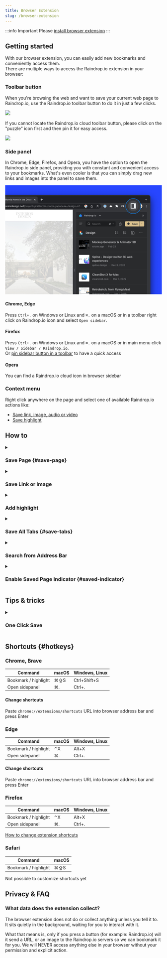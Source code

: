 ```yaml
---
title: Browser Extension
slug: /browser-extension
---
```


:::info Important
Please [install browser extension](../../getting-started/install-extension/index.md)
:::


## Getting started
With our browser extension, you can easily add new bookmarks and conveniently access them.   
There are multiple ways to access the Raindrop.io extension in your browser:

### Toolbar button
When you're browsing the web and want to save your current web page to Raindrop.io, use the Raindrop.io toolbar button to do it in just a few clicks.

<p><img src={require('./intro.jpg').default} style={{width:'auto',maxHeight:300,display:'inline'}} /></p>

If you cannot locate the Raindrop.io cloud toolbar button, please click on the "puzzle" icon first and then pin it for easy access.

<p><img src={require('./pintoolbar.jpg').default} style={{width:'auto', maxHeight:350,display:'inline'}} /></p>

### Side panel
In Chrome, Edge, Firefox, and Opera, you have the option to open the Raindrop.io side panel, providing you with constant and convenient access to your bookmarks.
What's even cooler is that you can simply drag new links and images into the panel to save them.

![](sidebar.jpg)

#### Chrome, Edge
Press `Ctrl+.` on Windows or Linux and `⌘.` on a macOS or in a toolbar right click on Raindrop.io icon and select `Open sidebar`.

#### Firefox
Press `Ctrl+.` on Windows or Linux and `⌘.` on a macOS or in main menu click `View / Sidebar / Raindrop.io`.   
Or <a href="https://support.mozilla.org/kb/use-firefox-sidebar-access-bookmarks-history-synced" target="_blank">pin sidebar button in a toolbar</a> to have a quick access

#### Opera
You can find a Raindrop.io cloud icon in browser sidebar

### Context menu
Right click anywhere on the page and select one of available Raindrop.io actions like:
- [Save link, image, audio or video](#save-page)
- [Save highlight](../highlights/index.md)

## How to

<!------------------------------>
<details><summary>

### Save Page {#save-page}

</summary>

1. Browse to a website or video you would like to save to Raindrop.io 
2. Click the Raindrop.io extension button or press a [keyboard shortcut](#hotkeys)
3. Click the `Save` button to send the content to the `Unsorted` or chosen collection

</details>


<!------------------------------>
<details><summary>

### Save Link or Image

</summary>

1. Right-click on a link or image
2. Select `Save link` or `Save image`

</details>



<!------------------------------>
<details><summary>

### Add highlight

</summary>

[Learn more](../highlights/index.md#add-extension)

</details>


<!------------------------------>
<details><summary>

### Save All Tabs {#save-tabs}

</summary>

When you have many tabs open, saving them one at a time is a bit tedious. Instead you can save them at once.
<p><img src={require('./tabs.jpg').default} style={{maxHeight:496}} /></p>

**How to use?**
- If you have `Clipper` appearance just click `Tabs…` in bottom left corner of a window.
- If you have `Mini App` appearance just mouse over `Save` and select `Save tabs…`.

By default saved tabs will have a tag with a date. That way you can find them easily later.

</details>


<!------------------------------>
<details><summary>

### Search from Address Bar

</summary>

You can search your bookmarks right from browser address bar by typing special keyword before your query.

![](./omnibox.png)

Just type ``rd`` and then your search query. For example `rd design`.

:::tip
Feel free to use [advanced search operators](../search/index.md#operators) to find precisely
:::

:::warning
This feature is not available in Safari, Vivaldi
:::

:::note
**Chrome only**: Make sure that Chrome `Settings / Search engine / Keyboard shortcut` setting value is `Space or tab`
:::

</details>


<!------------------------------>
<details><summary>

### Enable Saved Page Indicator {#saved-indicator}

</summary>

See if a page already saved: special [✔] indicator will be showed when you visit already saved page

<p style={{display: 'grid', gridGap: 8, gridAutoFlow: 'column'}}>
    <img src={require('./highlight.jpg').default} style={{maxHeight:100,display:'inline'}} />
    <img src={require('./highlight-safari.jpg').default} style={{maxHeight:100,display:'inline'}} />
</p>

1. Click on a Raindrop.io extension button
2. Click on your profile avatar
3. Click `Settings`
4. Enable `Saved page indicator` in `Permissions` section

</details>



## Tips & tricks

<!------------------------------>
<details><summary>

### One Click Save

</summary>

Do you prefer to save new bookmarks as fast as possible and organize them later?
Follow few simple steps to enable one click save mode:

1. Click on a Raindrop.io extension button
2. Click on your profile avatar
3. Click `Settings`
4. Select `Clipper` in `Appearance` section
5. Enable `Save automatically` in `New bookmark` section

</details>


## Shortcuts {#hotkeys}

### Chrome, Brave
Command | macOS | Windows, Linux
------- | ------ | --------------
Bookmark / highlight | ⌘⇪S | Ctrl+Shift+S
Open sidepanel | ⌘. | Ctrl+.

#### Change shortcuts
Paste `chrome://extensions/shortcuts` URL into browser address bar and press Enter


### Edge
Command | macOS | Windows, Linux
------- | ------ | --------------
Bookmark / highlight | ⌃X | Alt+X
Open sidepanel | ⌘. | Ctrl+.

#### Change shortcuts
Paste `chrome://extensions/shortcuts` URL into browser address bar and press Enter


### Firefox
Command | macOS | Windows, Linux
------- | ------ | --------------
Bookmark / highlight | ⌃X | Alt+X
Open sidepanel | ⌘. | Ctrl+.

[How to change extension shortcuts](https://support.mozilla.org/en-US/kb/manage-extension-shortcuts-firefox)


### Safari
Command | macOS
------- | ------
Bookmark / highlight | ⌘⇪S

Not possible to customize shortcuts yet


## Privacy & FAQ
### What data does the extension collect?
The browser extension does not do or collect anything unless you tell it to. It sits quietly in the background, waiting for you to interact with it.

What that means is, only if you press a button (for example: Raindrop.io) will it send a URL, or an image to the Raindrop.io servers so we can bookmark it for you. We will NEVER access anything else in your browser without your permission and explicit action.
